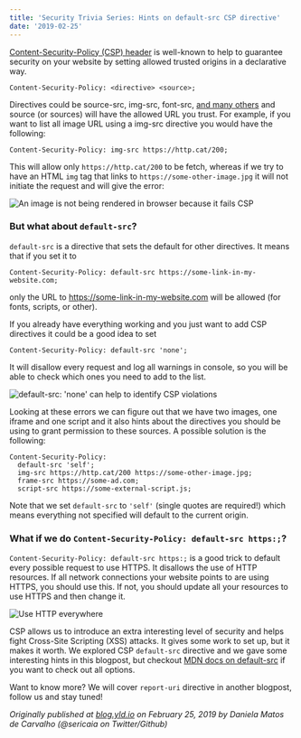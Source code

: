 ```yaml
---
title: 'Security Trivia Series: Hints on default-src CSP directive'
date: '2019-02-25'
---
```


[Content-Security-Policy (CSP) header](https://developer.mozilla.org/en-US/docs/Web/HTTP/Headers/Content-Security-Policy/) is well-known to help to guarantee security on your website by setting allowed trusted origins in a declarative way.

`Content-Security-Policy: <directive> <source>;`

Directives could be source-src, img-src, font-src, [and many others](https://developer.mozilla.org/en-US/docs/Web/HTTP/Headers/Content-Security-Policy) and source (or sources) will have the allowed URL you trust. For example, if you want to list all image URL using a img-src directive you would have the following:

`Content-Security-Policy: img-src https://http.cat/200;`

This will allow only `https://http.cat/200` to be fetch, whereas if we try to have an HTML `img` tag that links to `https://some-other-image.jpg` it will not initiate the request and will give the error:

![An image is not being rendered in browser because it fails CSP](https://user-images.githubusercontent.com/1150553/52958954-165b5380-338d-11e9-950f-1e36ff3c149c.png)

### But what about `default-src`?

`default-src` is a directive that sets the default for other directives. It means that if you set it to

`Content-Security-Policy: default-src https://some-link-in-my-website.com;`

only the URL to https://some-link-in-my-website.com will be allowed (for fonts, scripts, or other).

If you already have everything working and you just want to add CSP directives it could be a good idea to set

`Content-Security-Policy: default-src 'none';`

It will disallow every request and log all warnings in console, so you will be able to check which ones you need to add to the list.

![default-src: 'none' can help to identify CSP violations](https://user-images.githubusercontent.com/1150553/52959059-4dca0000-338d-11e9-8409-58b6c078081e.png)

Looking at these errors we can figure out that we have two images, one iframe and one script and it also hints about the directives you should be using to grant permission to these sources. A possible solution is the following:

```
Content-Security-Policy:
  default-src 'self';
  img-src https://http.cat/200 https://some-other-image.jpg;
  frame-src https://some-ad.com;
  script-src https://some-external-script.js;
```

Note that we set `default-src` to `'self'` (single quotes are required!) which means everything not specified will default to the current origin.

### What if we do `Content-Security-Policy: default-src https:;`?

`Content-Security-Policy: default-src https:;` is a good trick to default every possible request to use HTTPS. It disallows the use of HTTP resources. If all network connections your website points to are using HTTPS, you should use this. If not, you should update all your resources to use HTTPS and then change it.

![Use HTTP everywhere](https://user-images.githubusercontent.com/1150553/52959932-75ba6300-338f-11e9-9871-d44b82ffd153.png)

CSP allows us to introduce an extra interesting level of security and helps fight Cross-Site Scripting (XSS) attacks. It gives some work to set up, but it makes it worth. We explored CSP `default-src` directive and we gave some interesting hints in this blogpost, but checkout [MDN docs on default-src](https://developer.mozilla.org/en-US/docs/Web/HTTP/Headers/Content-Security-Policy/default-src) if you want to check out all options.

Want to know more? We will cover `report-uri` directive in another blogpost, follow us and stay tuned!

_Originally published at [blog.yld.io](https://blog.yld.io/) on February 25, 2019 by Daniela Matos de Carvalho (@sericaia on Twitter/Github)_
